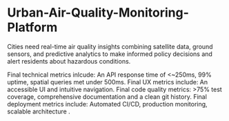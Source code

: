 # Urban-Air-Quality-Monitoring-Platform
Cities need real-time air quality insights combining satellite data, ground sensors, and predictive analytics to make informed policy decisions and alert residents about hazardous conditions.

Final technical metrics inlcude: An API response time of <~250ms, 99% uptime, spatial queries met under 500ms.
Final UX metrics include: An accessible UI and intuitive navigation.
Final code quality metrics: >75% test coverage, comprehensive documentation and a clean git history.
Final deployment metrics include: Automated CI/CD, production monitoring, scalable architecture .

